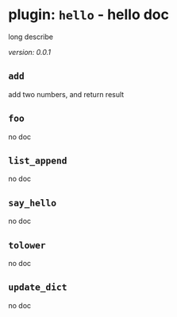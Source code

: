 # plugin: `hello` - hello doc

long describe

*version: 0.0.1*

## `add`

add two numbers, and return result

## `foo`

no doc

## `list_append`

no doc

## `say_hello`

no doc

## `tolower`

no doc

## `update_dict`

no doc

